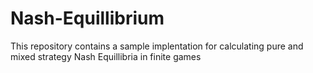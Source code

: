 # Nash-Equillibrium

This repository contains a sample implentation for calculating pure and mixed strategy Nash Equillibria in finite games
